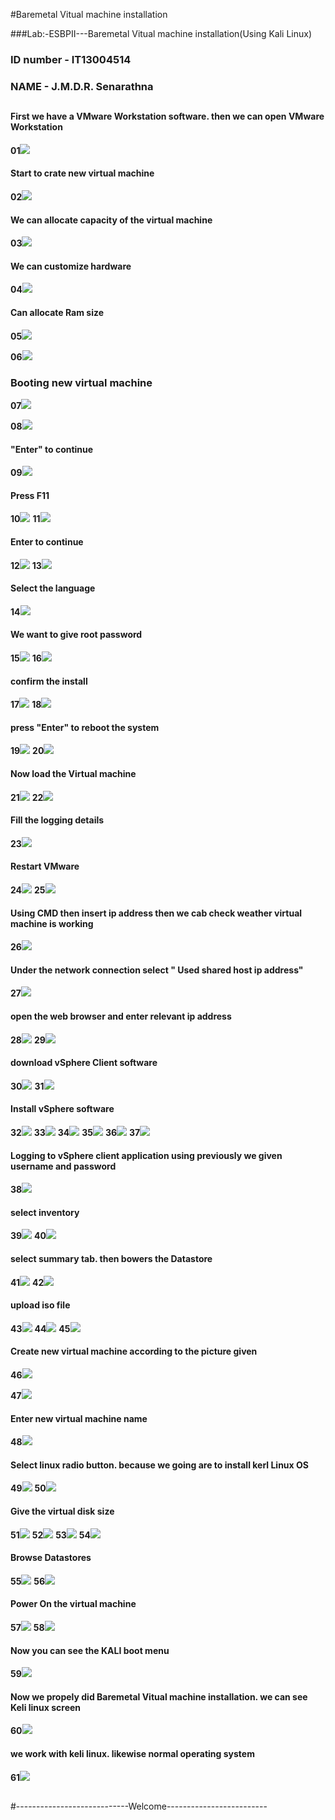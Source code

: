#Baremetal Vitual machine installation

###Lab:-ESBPII---Baremetal Vitual machine installation(Using Kali Linux)
### ID number - IT13004514 ###
### NAME      - J.M.D.R. Senarathna ##

##
#### First we have a VMware Workstation software. then we can open VMware Workstation ####
**01**![](http://i.imgur.com/6s6pNAr.png)
#### Start to crate new virtual machine ####
**02**![](http://i.imgur.com/wlWjQcF.png)
#### We can allocate capacity of the virtual machine  ####
**03**![](http://i.imgur.com/epUmcqC.png)
#### We can customize hardware ####
**04**![](http://i.imgur.com/3q0de2B.png)
#### Can allocate Ram size ####
**05**![](http://i.imgur.com/L9llEkB.png)

**06**![](http://i.imgur.com/qjd6PBK.png)
### Booting new virtual machine ###
**07**![](http://i.imgur.com/asHMJQb.jpg)

**08**![](http://i.imgur.com/fuOoq9w.png)
#### "Enter" to continue  ####
**09**![](http://i.imgur.com/X8vU9yv.png)
#### Press F11 ####
**10**![](http://i.imgur.com/cnRG9iw.png)
**11**![](http://i.imgur.com/XgTIn4e.png)
#### Enter to continue  ####
**12**![](http://i.imgur.com/LYj2cKa.png)
**13**![](http://i.imgur.com/jLQDK8y.png)
#### Select the language  ####
**14**![](http://i.imgur.com/RYSqKUt.png)
#### We want to give root password ####
**15**![](http://i.imgur.com/33f9HtS.png)
**16**![](http://i.imgur.com/4SiHWNi.png)
#### confirm the install ####
**17**![](http://i.imgur.com/0nPpR7L.png)
**18**![](http://i.imgur.com/SPKbf0u.png)
#### press "Enter" to reboot the system ####
**19**![](http://i.imgur.com/lEi4kIh.png)
**20**![](http://i.imgur.com/sRgkhv7.png)
#### Now load the Virtual machine ####
**21**![](http://i.imgur.com/6HYzWII.png)
**22**![](http://i.imgur.com/o20yMiK.png)
#### Fill the logging details ####
**23**![](http://i.imgur.com/NkgTZfV.png)
#### Restart VMware ####
**24**![](http://i.imgur.com/f33yd0F.png)
**25**![](http://i.imgur.com/m8BbbPf.png)
#### Using CMD then insert ip address then we cab check weather virtual machine is working ####
**26**![](http://i.imgur.com/uKXv7R0.png)
#### Under the network connection select " Used shared host ip address" ####
**27**![](http://i.imgur.com/t91JHAW.png)
#### open the web browser and enter relevant ip address ####
**28**![](http://i.imgur.com/iYdG60Y.png)
**29**![](http://i.imgur.com/7R9YjCp.png)
#### download vSphere Client software  ####
**30**![](http://i.imgur.com/VP3GpgG.png)
**31**![](http://i.imgur.com/a4J6TgE.png)
#### Install vSphere software ####
**32**![](http://i.imgur.com/MhtA0Ox.png)
**33**![](http://i.imgur.com/8bNzTb3.png)
**34**![](http://i.imgur.com/dMOlIWs.png)
**35**![](http://i.imgur.com/gUbwb4S.png)
**36**![](http://i.imgur.com/uEU2E3s.png)
**37**![](http://i.imgur.com/MUGhYfi.png)
#### Logging to vSphere client application using previously we given username and password ####
**38**![](http://i.imgur.com/qD845H7.jpg)
#### select inventory ####
**39**![](http://i.imgur.com/akdNpuV.png)
**40**![](http://i.imgur.com/Z4UgrY7.png)
#### select summary tab. then bowers the Datastore  ####
**41**![](http://i.imgur.com/p4Xu9Nm.png)
**42**![](http://i.imgur.com/MjR0tLC.png)
#### upload iso file ####
**43**![](http://i.imgur.com/yYtWxcW.png)
**44**![](http://i.imgur.com/B5dsM5z.png)
**45**![](http://i.imgur.com/BkOwAVY.png)
#### Create new virtual machine according to the picture given ####
**46**![](http://i.imgur.com/vWqsecg.png)

**47**![](http://i.imgur.com/srZe7YE.png)
#### Enter new virtual machine name ####
**48**![](http://i.imgur.com/ceiY7C4.png)
#### Select linux radio button. because we going are to install kerl Linux OS ####
**49**![](http://i.imgur.com/U88TSEf.png)
**50**![](http://i.imgur.com/HhdLZME.png)
#### Give the virtual disk size ####
**51**![](http://i.imgur.com/0iEHsG6.jpg)
**52**![](http://i.imgur.com/eCinpi9.jpg)
**53**![](http://i.imgur.com/NBmoBwz.jpg)
**54**![](http://i.imgur.com/QAyqnKg.jpg)
#### Browse Datastores ####
**55**![](http://i.imgur.com/gmp93zc.jpg)
**56**![](http://i.imgur.com/IEzVhFZ.jpg)
#### Power On the virtual machine ####
**57**![](http://i.imgur.com/UzFX1XZ.jpg)
**58**![](http://i.imgur.com/T70jJ8U.jpg)
#### Now you can see the KALI boot menu ####
**59**![](http://i.imgur.com/LKRPaNB.jpg)
#### Now we propely did Baremetal Vitual machine installation. we can see Keli linux screen ####
**60**![](http://i.imgur.com/IIKPTAS.jpg)
#### we work with keli linux. likewise normal operating system ####
**61**![](http://i.imgur.com/oFJCY8F.jpg)
##

#----------------------------Welcome-------------------------
